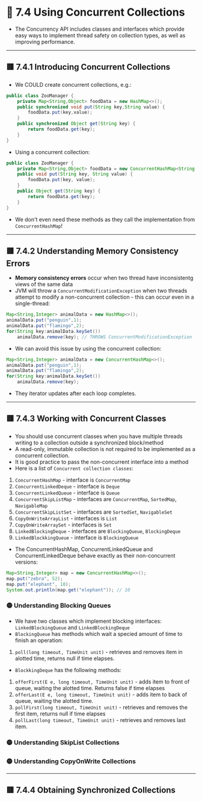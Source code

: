 <link href="../../styles.css" rel="stylesheet"></link>

# 🧠 7.4 Using Concurrent Collections
* The Concurrency API includes classes and interfaces which provide easy ways to implement thread safety on collection types, as well as improving performance.

<hr>

## 🟥 7.4.1 Introducing Concurrent Collections
* We COULD create concurrent collections, e.g.:
```java
public class ZooManager {
    private Map<String,Object> foodData = new HashMap<>();
    public synchronized void put(String key,String value) {
        foodData.put(key,value);
    }
    public synchronized Object get(String key) {
        return foodData.get(key);
    }
}
```
* Using a concurrent collection:
```java
public class ZooManager {
    private Map<String,Object> foodData = new ConcurrentHashMap<String,Object>();
    public void put(String key, String value) {
        foodData.put(key, value);
    }
    public Object get(String key) {
        return foodData.get(key);
    }
}
```
* We don't even need these methods as they call the implementation from `ConcurrentHashMap`!


<hr>

## 🟥 7.4.2 Understanding Memory Consistency Errors
* **Memory consistency errors** occur when two thread have inconsistentg views of the same data
* JVM will throw a `ConcurrentModificationException` when two threads attempt to modify a non-concurrent collection - this can occur even in a single-thread:
```java
Map<String,Integer> animalData = new HashMap<>();
animalData.put("penguin",1);
animalData.put("flamingo",2);
for(String key:animalData.keySet())
    animalData.remove(key); // THROWS ConcurrentModificationException
```
* We can avoid this issue by using the concurrent collection:
```java
Map<String,Integer> animalData = new ConcurrentHashMap<>();
animalData.put("penguin",1);
animalData.put("flamingo",2);
for(String key:animalData.keySet())
    animalData.remove(key);
```
* They iterator updates after each loop completes.

<hr>

## 🟥 7.4.3 Working with Concurrent Classes
* You should use concurrent classes when you have multiple threads writing to a collection outside a synchronized block/method
* A read-only, immutable collection is not required to be implemented as a concurrent collection.
* It is good practice to pass the non-concurrent interface into a method
* Here is a list of `Concurrent collection classes`:
1) `ConcurrentHashMap` - interface is `ConcurrentMap`
2) `ConcurrentLinkedDeque` - interface is `Deque`
3) `ConcurrentLinkedQueue` - interface is `Queue`
4) `ConcurrentSkipListMap` - interfaces are `ConcurrentMap`, `SortedMap`, `NavigableMap`
5) `ConcurrentSkipListSet` - interfaces are `SortedSet`, `NavigableSet`
6) `CopyOnWriteArrayList` - interfaces is `List`
7) `CopyOnWriteArraySet` - interfaces is `Set`
8) `LinkedBlockingDeque` - interfaces are `BlockingQueue`, `BlockingDeque`
9) `LinkedBlockkingQueue` - interface is `BlockingQueue`

* The ConcurrentHashMap, ConcurrentLinkedQueue and ConcurrentLinkedDeque behave exactly as their non-concurrent versions:
```java
Map<String,Integer> map = new ConcurrentHashMap<>();
map.put("zebra", 52);
map.put("elephant", 10);
System.out.println(map.get("elephant")); // 10
```

### 🟡 Understanding Blocking Queues
* We have two classes which implement blocking interfaces: `LinkedBlockingQueue` and `LinkedBlockingDeque`
* `BlockingQueue` has methods which wait a specied amount of time to finish an operation:
1) `poll(long timeout, TimeUnit unit)` - retrieves and removes item in alotted time, returns null if time elapses.
* `BlockkingDeque` has the following methods:
1) `offerFirst(E e, long timeout, TimeUnit unit)` - adds item to front of queue, waiting the alotted time. Returns false if time elapses
2) `offerLast(E e, long timeout, TimeUnit unit)` - adds item to back of queue, waiting the alotted time.
3) `pollFirst(long timeout, TimeUnit unit)` - retrieves and removes the first item, returns null if time elapses
4) `pollLast(long timeout, TimeUnit unit)` - retrieves and removes last item.

### 🟡 Understanding SkipList Collections


### 🟡 Understanding CopyOnWrite Collections




<hr>

## 🟥 7.4.4 Obtaining Synchronized Collections

